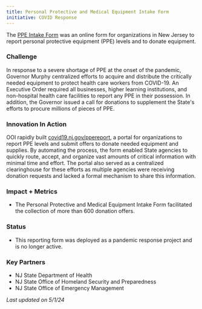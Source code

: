 ```yaml
---
title: Personal Protective and Medical Equipment Intake Form
initiative: COVID Response
---
```


The [PPE Intake Form](https://covid19.nj.gov/forms/ppereport) was an online form for organizations in New Jersey to report personal protective equipment (PPE) levels and to donate equipment. 

### Challenge

In response to a severe shortage of PPE at the onset of the pandemic, Governor Murphy centralized efforts to acquire and distribute the critically needed equipment to protect health care workers from COVID-19. An Executive Order required all businesses, higher learning institutions, and non-hospital health care facilities to report any PPE in their possession. In addition, the Governor issued a call for donations to supplement the State's efforts to procure millions of pieces of PPE.

### Innovation In Action

OOI rapidly built [covid19.nj.gov/ppereport](https://covid19.nj.gov/forms/ppereport), a portal for organizations to report PPE levels and submit offers to donate needed equipment and supplies. By automating the process, the form enabled State agencies to quickly route, accept, and organize vast amounts of critical information with minimal time and effort. The portal also served as a centralized clearinghouse for these efforts as multiple agencies were receiving donation requests and lacked a formal mechanism to share this information.

### Impact + Metrics

-   The Personal Protective and Medical Equipment Intake Form facilitated the collection of more than 600 donation offers.

### Status

-   This reporting form was deployed as a pandemic response project and is no longer active.

### Key Partners

-   NJ State Department of Health
-   NJ State Office of Homeland Security and Preparedness
-   NJ State Office of Emergency Management

*Last updated on 5/1/24*
